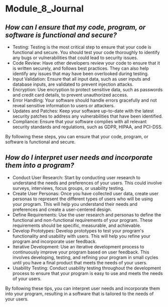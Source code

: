 # Module_8_Journal

## *How can I ensure that my code, program, or software is functional and secure?*

- Testing: Testing is the most critical step to ensure that your code is functional and secure. You should test your code thoroughly to identify any bugs or vulnerabilities that could lead to security issues.
- Code Review: Have other developers review your code to ensure that it is written securely, and follows best practices. They can also help identify any issues that may have been overlooked during testing.
- Input Validation: Ensure that all input data, such as user inputs and database inputs, are validated to prevent injection attacks.
- Encryption: Use encryption to protect sensitive data, such as passwords and credit card details, to prevent unauthorized access.
- Error Handling: Your software should handle errors gracefully and not reveal sensitive information to users or attackers.
- Updates and Patches: Keep your software up-to-date with the latest security patches to address any vulnerabilities that have been identified.
- Compliance: Ensure that your software complies with all relevant security standards and regulations, such as GDPR, HIPAA, and PCI-DSS.

By following these steps, you can ensure that your code, program, or software is functional and secure.

## *How do I interpret user needs and incorporate them into a program?*

- Conduct User Research: Start by conducting user research to understand the needs and preferences of your users. This could involve surveys, interviews, focus groups, or usability testing.
- Create User Personas: Once you have collected user data, create user personas to represent the different types of users who will be using your program. This will help you understand their needs and preferences and create a user-centered design.
- Define Requirements: Use the user research and personas to define the functional and non-functional requirements of your program. These requirements should be specific, measurable, and achievable.
- Develop Prototypes: Develop prototypes to test your program's functionality and usability with users. This will help you refine your program and incorporate user feedback.
- Iterative Development: Use an iterative development process to continuously improve your program based on user feedback. This involves developing, testing, and refining your program in small cycles until you have a final product that meets the needs of your users.
- Usability Testing: Conduct usability testing throughout the development process to ensure that your program is easy to use and meets the needs of your users.

By following these tips, you can interpret user needs and incorporate them into your program, resulting in a software that is tailored to the needs of your users.
